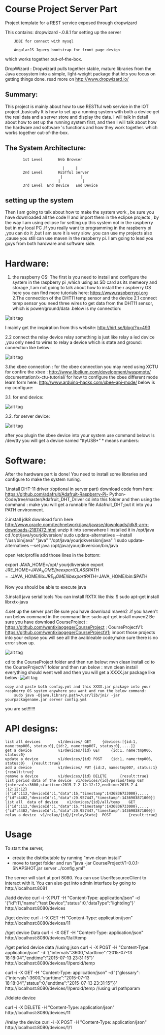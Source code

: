 Course Project Server Part 
========================

Project template for a REST service exposed through dropwizard 

This contains:
        dropwizard -.0.8.1 for setting up the server 
        
        JDBI for connect with mysql 
        
        AngularJS Jquery bootstrap for front page design 

which works together out-of-the-box.


DropWizard :
  Dropwizard pulls together stable, mature libraries from the Java ecosystem into a simple, light-weight package that lets you focus on getting things done. read more on http://www.dropwizard.io/


Summary:
------------------------

This project is mainly about how to use RESTful web service in the IOT project ,basically It is how to set up a running system with both a device get the real data and a  server store and display the data. I will talk in detail about how to set up the running system first, and then I will talk about how the hardware and software 's functions and how they work together. which works together out-of-the-box.

The System Architecture:
------------------------

              
            1st Level       Web Browser 
     
                              |     |
            2nd Level       RESTful Server
                             |        |
                            |          |
            3rd Level  End Device   End Device


setting up the system 
------------------------
Then I am going to talk about how to make the system work , be sure you have downloaded all the code  !! and import them in the eclipse projects , by the way I am using eclipse for setting up this system not in the raspberry but in my local PC .If you really want to programming in the raspberry pi ,you can do it ,but I am sure it is very slow .you can use my projects also ,cause you still can use maven in the raspberry pi. I am going to lead you guys from both hardware and software side.

Hardware:
===============

1. the raspberry OS:
	The first is you need to install and configure the system in the raspberry pi ,which using as SD card as its memeory and storage ,I am 		not going to talk about how to install the r aspberry OS here you can find more tutorials here: https://www.raspberrypi.org
2.The connection of the DHT11 temp sensor and the device 
	2.1 connect temp sensor
	you need three wires to get data from the DHT11 sensor, which is power/ground/data .below is my connection:
                              
![alt tag](https://github.com/wentixiaogege/CourseProjectEndDevice/blob/master/readme_img/temp_connection.png)                                                          













I mainly get the inspiration from this website: http://hirt.se/blog/?p=493









   2.2 connect the relay device
       relay something is just like relay a led device ,you only need to wires to relay a device which is state and ground: connection like below:
             
![alt tag](https://github.com/wentixiaogege/CourseProjectEndDevice/blob/master/readme_img/relay_connection.png)   










 


  
3.the xbee connection :
  	 for the xbee connection you may need using XCTU for confire the xbee :
		http://www.libelium.com/development/waspmote/	documentation/x-ctu-tutorial/
   	 for how to configure the xbee different mode learn form here:
 		http://www.arduino-hacks.com/xbee-api-mode/
	  	below is my configure: 
	  	
3.1. for end device:

![alt tag](https://github.com/wentixiaogege/CourseProjectEndDevice/blob/master/readme_img/xbee_end.png)   















3.2. for server device:
	   

![alt tag](https://github.com/wentixiaogege/CourseProjectEndDevice/blob/master/readme_img/xbee_server.png)
















after you plugin the xbee device into your system use command below:
             ls /dev/tty
	you will get a device named 
          “ttyUSB*” * means numbers:

 
Software:
===============

After the hardware part is done! You need to install some libraries and configure to make the system runing.

1.install DHT-11 driver :(optional in server part)
	download code from here:   https://github.com/adafruit/Adafruit-Raspberry-Pi- Python-Code/tree/master/Adafruit_DHT_Driver 
	cd into this folder and then using the command  : make 
	you will get a runnable file Adafruit_DHT;put it into you PATH environment.
 
2.install jdk8
	download  form here http://www.oracle.com/technetwork/java/javase/downloads/jdk8-arm-downloads-2187472.html
	unzip it into somewhere I installed it in /opt/java 
	cd /opt/java/yourjdkversion/
	sudo update-alternatives --install "/usr/bin/java" "java" "/opt/java/yourjdkversion/java" 1
	sudo update-alternatives --set java /opt/java/yourjdkversion/bin/java

   open /etc/profile add those lines in the bottom:


   export JAVA_HOME=/opt/ yourjdkversion
   export JRE_HOME=$JAVA_HOME/jre 
   export CLASSPATH=.:$JAVA_HOME/lib:$JRE_HOME/lib 
   export PATH=$JAVA_HOME/bin:$PATH 


  Now you should be able to execute java

3.install java serial tools
 	You can install RXTX like this:
		$ sudo apt-get install librxtx-java


4.set up the server part 
   	Be sure you have download maven2 .if you haven't run below command in the  command line:
                sudo apt-get install maven2
	Be sure you have download 
        CourseProject : https://github.com/wentixiaogege/CourseProject   ;
		CourseProjectV1: https://github.com/wentixiaogege/CourseProjectV1;
	    import those projects into your eclipse you will see all the avaibleable code,make sure there is no error show up.

![alt tag](https://github.com/wentixiaogege/CourseProjectEndDevice/blob/master/readme_img/eclipse_server_init.png)      



   cd to the CourseProject folder and then run below:
		mvn clean install 
   cd to the CourseProjectV1 folder and then run below :
		mvn clean install 
   everything should went well and then you will get a XXXX.jar package like below:
![alt tag](https://github.com/wentixiaogege/CourseProjectEndDevice/blob/master/readme_img/eclipse_server_compiled.png)   

 	copy and paste both config.yml and this XXXX.jar package into your raspberry OS system anywhere you want and run the below command:
		sudo java -Djava.library.path=/usr/lib/jni/ -jar yourpackagename.jar server config.yml

you are set!!!!!!






API designs:
============

	list all devices		v1/devices/	GET		{devices:[{id:1, name:tmp006, status:0},{id:2, name:tmp007, status:0},....]}
	get a device			v1/devices/{id}	GET		{id:1, name:tmp006, status:0}
	update a device			v1/devices/{id}	POST	{id:1, name:tmp006, status:0}	{result:true}
	add a device			v1/devices/	PUT	{id:2, name:tmp007, status:1}	{result:true}
	remove a device			v1/devices/{id}	DELETE		{result:true}
	list period data of the device	v1/devices/{id}/period/temp	GET	{intervals:3600,starttime:2015-7-2 12:12:12,endtime:2015-7-4 :12:12:12}	[{"id":112,"deviceId":1,"data":16,"timestamp":1436836733000},...,{"id":4402,"deviceId":1,"data":20.957447,"timestamp":1436903871000}]
	list all  data of device	v1/devices/{id}/all/temp	GET		[{"id":112,"deviceId":1,"data":16,"timestamp":1436836733000},...,{"id":4402,"deviceId":1,"data":20.957447,"timestamp":1436903871000}]
	relay a device	v1/relay/{id}/{relayState}	POST		{result:true}


Usage
=====

To start the server,

- create the distributable by running "mvn clean install"
- move to target folder and run "java -jar CourseProjectV1-0.0.1-SNAPSHOT.jar server ../config.yml"

The server will start at port 8080. You can use UserResourceClient to interact with it. You can also get into admin interface by going to http://localhost:8081

//add device
curl -i -X PUT -H "Content-Type: application/json" -d '{"id":11,"name":"test Device","status":0,"dataType":"lightding"}' http://localhost:8080/devices

//get device
curl -i -X GET -H "Content-Type: application/json"  http://localhost:8080/devices/11

//get device Data 
curl -i -X GET -H "Content-Type: application/json"  http://localhost:8080/devices/1/all/temp

//get period device data
//using json 
curl -i -X POST -H "Content-Type: application/json" -d '{"intervals":3600,"starttime":"2015-07-13 18:18:04","endtime":"2015-07-13 23:31:15"}' http://localhost:8080/devices/1/peroid/temp

curl -i -X GET -H "Content-Type: application/json" -d '{"glossary":{"intervals":3600,"starttime":"2015-07-13 18:18:04","status":0,"endtime":"2015-07-13 23:31:15"}}' http://localhost:8080/devices/1/peroid/temp
//using url pathparam

//delete device

curl -i -X DELETE -H "Content-Type: application/json"  http://localhost:8080/devices/11

//relay the device
curl -i -X POST -H "Content-Type: application/json" http://localhost:8080/devices/1/1

